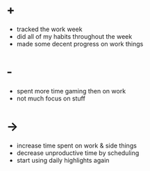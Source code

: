 # +
- tracked the work week
- did all of my habits throughout the week
- made some decent progress on work things

# -
- spent more time gaming then on work 
- not much focus on stuff


# ->
- increase time spent on work & side things
- decrease unproductive time by scheduling
- start using daily highlights again